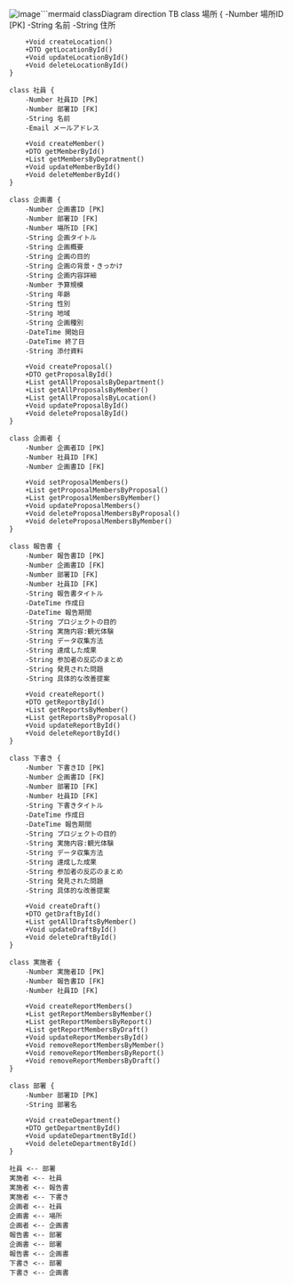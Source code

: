 ![image](https://github.com/user-attachments/assets/fca2342e-69d2-4fe7-a788-40538aee8242)```mermaid
classDiagram
direction TB
    class 場所 {
        -Number 場所ID [PK]
        -String 名前
        -String 住所
 
        +Void createLocation()
        +DTO getLocationById()
        +Void updateLocationById()
        +Void deleteLocationById()
    }
 
    class 社員 {
        -Number 社員ID [PK]
        -Number 部署ID [FK]
        -String 名前
        -Email メールアドレス
 
        +Void createMember()
        +DTO getMemberById()
        +List getMembersByDepratment()
        +Void updateMemberById()
        +Void deleteMemberById()
    }
 
    class 企画書 {
        -Number 企画書ID [PK]
        -Number 部署ID [FK]
        -Number 場所ID [FK]
        -String 企画タイトル
        -String 企画概要
        -String 企画の目的
        -String 企画の背景・きっかけ
        -String 企画内容詳細
        -Number 予算規模
        -String 年齢
        -String 性別
        -String 地域
        -String 企画種別
        -DateTime 開始日
        -DateTime 終了日
        -String 添付資料
       
        +Void createProposal()
        +DTO getProposalById()
        +List getAllProposalsByDepartment()
        +List getAllProposalsByMember()
        +List getAllProposalsByLocation()
        +Void updateProposalById()
        +Void deleteProposalById()
    }
 
    class 企画者 {
        -Number 企画者ID [PK]
        -Number 社員ID [FK]
        -Number 企画書ID [FK]
       
        +Void setProposalMembers()
        +List getProposalMembersByProposal()
        +List getProposalMembersByMember()
        +Void updateProposalMembers()
        +Void deleteProposalMembersByProposal()
        +Void deleteProposalMembersByMember()
    }
 
    class 報告書 {
        -Number 報告書ID [PK]
        -Number 企画書ID [FK]
        -Number 部署ID [FK]
        -Number 社員ID [FK]
        -String 報告書タイトル
        -DateTime 作成日
        -DateTime 報告期間
        -String プロジェクトの目的
        -String 実施内容:観光体験
        -String データ収集方法
        -String 達成した成果
        -String 参加者の反応のまとめ
        -String 発見された問題
        -String 具体的な改善提案
       
        +Void createReport()
        +DTO getReportById()
        +List getReportsByMember()
        +List getReportsByProposal()
        +Void updateReportById()
        +Void deleteReportById()
    }
 
    class 下書き {
        -Number 下書きID [PK]
        -Number 企画書ID [FK]
        -Number 部署ID [FK]
        -Number 社員ID [FK]
        -String 下書きタイトル
        -DateTime 作成日
        -DateTime 報告期間
        -String プロジェクトの目的
        -String 実施内容:観光体験
        -String データ収集方法
        -String 達成した成果
        -String 参加者の反応のまとめ
        -String 発見された問題
        -String 具体的な改善提案
 
        +Void createDraft()
        +DTO getDraftById()
        +List getAllDraftsByMember()
        +Void updateDraftById()
        +Void deleteDraftById()
    }
 
    class 実施者 {
        -Number 実施者ID [PK]
        -Number 報告書ID [FK]
        -Number 社員ID [FK]
       
        +Void createReportMembers()
        +List getReportMembersByMember()
        +List getReportMembersByReport()
        +List getReportMembersByDraft()
        +Void updateReportMembersById()
        +Void removeReportMembersByMember()
        +Void removeReportMembersByReport()
        +Void removeReportMembersByDraft()
    }
 
    class 部署 {
        -Number 部署ID [PK]
        -String 部署名
       
        +Void createDepartment()
        +DTO getDepartmentById()
        +Void updateDepartmentById()
        +Void deleteDepartmentById()
    }
 
    社員 <-- 部署
    実施者 <-- 社員
    実施者 <-- 報告書
    実施者 <-- 下書き
    企画者 <-- 社員
    企画書 <-- 場所
    企画者 <-- 企画書
    報告書 <-- 部署
    企画書 <-- 部署
    報告書 <-- 企画書
    下書き <-- 部署
    下書き <-- 企画書
```
